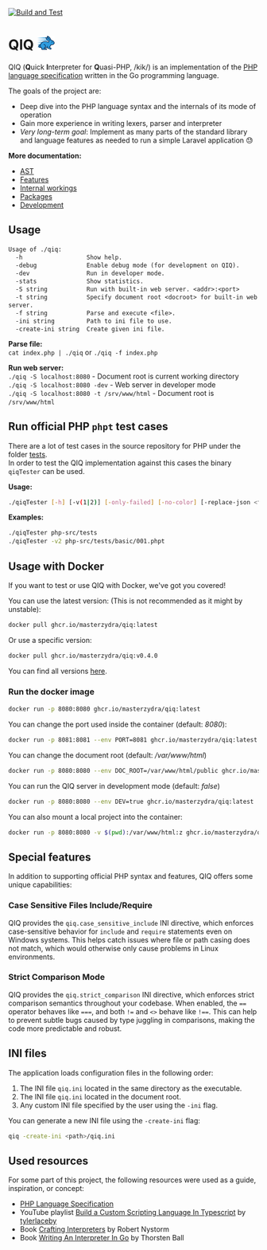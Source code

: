 [![Build and Test](https://github.com/MasterZydra/QIQ/actions/workflows/build-and-test.yml/badge.svg)](https://github.com/MasterZydra/QIQ/actions/workflows/build-and-test.yml)
# QIQ <img style="height: 1em;" src="doc/Rabbit.svg">

QIQ (**Q**uick **I**nterpreter for **Q**uasi-PHP, /kik/) is an implementation of the [PHP language specification](https://phplang.org/) written in the Go programming language.

The goals of the project are:
- Deep dive into the PHP language syntax and the internals of its mode of operation
- Gain more experience in writing lexers, parser and interpreter
- *Very long-term goal*: Implement as many parts of the standard library and language features as needed to run a simple Laravel application :sweat:

**More documentation:**
- [AST](doc/AST.md)
- [Features](doc/Features.md)
- [Internal workings](doc/Internal%20workings.md)
- [Packages](doc/Packages.md)
- [Development](doc/Development.md)

## Usage
```
Usage of ./qiq:
  -h                  Show help.
  -debug              Enable debug mode (for development on QIQ).
  -dev                Run in developer mode.
  -stats              Show statistics.
  -S string           Run with built-in web server. <addr>:<port>
  -t string           Specify document root <docroot> for built-in web server.
  -f string           Parse and execute <file>.
  -ini string         Path to ini file to use.
  -create-ini string  Create given ini file.
```

**Parse file:**  
`cat index.php | ./qiq` or `./qiq -f index.php`

**Run web server:**  
`./qiq -S localhost:8080` - Document root is current working directory  
`./qiq -S localhost:8080 -dev` - Web server in developer mode  
`./qiq -S localhost:8080 -t /srv/www/html` - Document root is `/srv/www/html`

## Run official PHP `phpt` test cases
There are a lot of test cases in the source repository for PHP under the folder [tests](https://github.com/php/php-src/tree/master/tests).  
In order to test the QIQ implementation against this cases the binary `qiqTester` can be used.

**Usage:**
```bash
./qiqTester [-h] [-v(1|2)] [-only-failed] [-no-color] [-replace-json <file-name>] <list of directory or phpt-file>
```

**Examples:**
```bash
./qiqTester php-src/tests
./qiqTester -v2 php-src/tests/basic/001.phpt
```

## Usage with Docker
If you want to test or use QIQ with Docker, we've got you covered!

You can use the latest version: (This is not recommended as it might by unstable):
```bash
docker pull ghcr.io/masterzydra/qiq:latest
```

Or use a specific version:
```bash
docker pull ghcr.io/masterzydra/qiq:v0.4.0
```

You can find all versions [here](https://github.com/MasterZydra/QIQ/pkgs/container/qiq/versions).

### Run the docker image 
```bash
docker run -p 8080:8080 ghcr.io/masterzydra/qiq:latest
```

You can change the port used inside the container (default: *8080*):
```bash
docker run -p 8081:8081 --env PORT=8081 ghcr.io/masterzydra/qiq:latest
```

You can change the document root (default: */var/www/html*)
```bash
docker run -p 8080:8080 --env DOC_ROOT=/var/www/html/public ghcr.io/masterzydra/qiq:latest
```

You can run the QIQ server in development mode (default: *false*)
```bash
docker run -p 8080:8080 --env DEV=true ghcr.io/masterzydra/qiq:latest
```

You can also mount a local project into the container:
```bash
docker run -p 8080:8080 -v $(pwd):/var/www/html:z ghcr.io/masterzydra/qiq:latest
```

## Special features

In addition to supporting official PHP syntax and features, QIQ offers some unique capabilities:

### Case Sensitive Files Include/Require

QIQ provides the `qiq.case_sensitive_include` INI directive, which enforces case-sensitive behavior for `include` and `require` statements even on Windows systems. This helps catch issues where file or path casing does not match, which would otherwise only cause problems in Linux environments.

### Strict Comparison Mode

QIQ provides the `qiq.strict_comparison` INI directive, which enforces strict comparison semantics throughout your codebase. When enabled, the `==` operator behaves like `===`, and both `!=` and `<>` behave like `!==`. This can help to prevent subtle bugs caused by type juggling in comparisons, making the code more predictable and robust.

## INI files

The application loads configuration files in the following order:
1. The INI file `qiq.ini` located in the same directory as the executable.
2. The INI file `qiq.ini` located in the document root.
3. Any custom INI file specified by the user using the `-ini` flag.

You can generate a new INI file using the `-create-ini` flag:

```bash
qiq -create-ini <path>/qiq.ini
```

## Used resources
For some part of this project, the following resources were used as a guide, inspiration, or concept:
- [PHP Language Specification](https://phplang.org/)
- YouTube playlist [Build a Custom Scripting Language In Typescript](https://www.youtube.com/playlist?list=PL_2VhOvlMk4UHGqYCLWc6GO8FaPl8fQTh) by [tylerlaceby](https://www.youtube.com/@tylerlaceby)
- Book [Crafting Interpreters](https://craftinginterpreters.com/) by Robert Nystorm
- Book [Writing An Interpreter In Go](https://interpreterbook.com/) by Thorsten Ball
